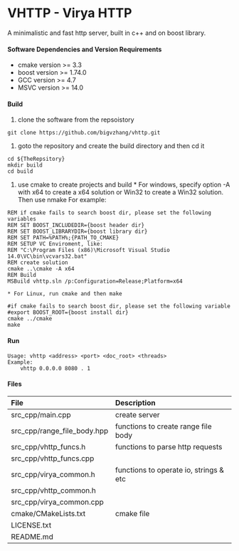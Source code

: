 # VHTTP - Virya HTTP
A minimalistic and fast http server, built in c++ and on boost library.

#### Software Dependencies and Version Requirements
 - cmake version >= 3.3
 - boost version >= 1.74.0
 - GCC   version >= 4.7
 - MSVC  version >= 14.0

#### Build
  1. clone the software from the repsoistory

```
git clone https://github.com/bigvzhang/vhttp.git
```
  1. goto the repository and create the build directory and then cd it

```
cd ${TheRepsitory}
mkdir build
cd build
```
  1. use cmake to create projects and build
    * For windows, specify option -A with x64 to create a x64 solution or Win32 to create a Win32 solution. Then use nmake For example:
 ```
REM if cmake fails to search boost dir, please set the following variables
REM SET BOOST_INCLUDEDIR={boost header dir}
REM SET BOOST_LIBRARYDIR={boost library dir}
REM SET PATH=%PATH%;{PATH_TO_CMAKE}
REM SETUP VC Enviroment, like:
REM "C:\Program Files (x86)\Microsoft Visual Studio 14.0\VC\bin\vcvars32.bat"
REM create solution
cmake ..\cmake -A x64
REM Build
MSBuild vhttp.sln /p:Configuration=Release;Platform=x64

```
    * For Linux, run cmake and then make

```
#if cmake fails to search boost dir, please set the following variable
#export BOOST_ROOT={boost install dir}
cmake ../cmake
make
```

#### Run
```
Usage: vhttp <address> <port> <doc_root> <threads>
Example:
    vhttp 0.0.0.0 8080 . 1
```

#### Files
  | File                         | Description                                |
  | :--------------------------- | :----------------------------------------- |
  |src_cpp/main.cpp              | create server                              |
  |src_cpp/range_file_body.hpp   | functions to create range file body        |
  |src_cpp/vhttp_funcs.h         | functions to parse http requests           |
  |src_cpp/vhttp_funcs.cpp       |                                            |
  |src_cpp/virya_common.h        | functions to operate io, strings & etc     |
  |src_cpp/vhttp_common.h        |                                            |
  |src_cpp/virya_common.cpp      |                                            |
  |cmake/CMakeLists.txt          | cmake file                                 |
  |LICENSE.txt                   |                                            |
  |README.md                     |                                            |

